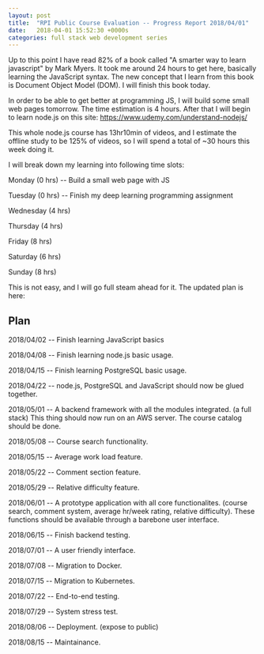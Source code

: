 ```yaml
---
layout: post
title:  "RPI Public Course Evaluation -- Progress Report 2018/04/01"
date:   2018-04-01 15:52:30 +0000s
categories: full stack web development series
---
```


Up to this point I have read 82% of a book called "A smarter way to learn javascript" by Mark Myers. It took me around 24 hours to get here, basically learning the JavaScript syntax. The new concept that I learn from this book is Document Object Model (DOM). I will finish this book today. 

In order to be able to get better at programming JS, I will build some small web pages tomorrow. The time estimation is 4 hours. After that I will begin to learn node.js on this site:
https://www.udemy.com/understand-nodejs/

This whole node.js course has 13hr10min of videos, and I estimate the offline study to be 125% of videos, so I will spend a total of ~30 hours this week doing it.  

I will break down my learning into following time slots:

Monday    (0 hrs) -- Build a small web page with JS

Tuesday   (0 hrs) -- Finish my deep learning programming assignment

Wednesday (4 hrs)

Thursday  (4 hrs)

Friday    (8 hrs)

Saturday  (6 hrs)

Sunday    (8 hrs)

This is not easy, and I will go full steam ahead for it. The updated plan is here:

## Plan ##
2018/04/02 -- Finish learning JavaScript basics

2018/04/08 -- Finish learning node.js basic usage.

2018/04/15 -- Finish learning PostgreSQL basic usage.

2018/04/22 -- node.js, PostgreSQL and JavaScript should now be glued together. 

2018/05/01 -- A backend framework with all the modules integrated. (a full stack) This thing should now run on an AWS server. The course catalog should be done. 

2018/05/08 -- Course search functionality. 

2018/05/15 -- Average work load feature.

2018/05/22 -- Comment section feature.

2018/05/29 -- Relative difficulty feature. 

2018/06/01 -- A prototype application with all core functionalites. (course search, comment system, average hr/week rating, relative difficulty). These functions should be available through a barebone user interface. 

2018/06/15 -- Finish backend testing.

2018/07/01 -- A user friendly interface. 

2018/07/08 -- Migration to Docker.

2018/07/15 -- Migration to Kubernetes.

2018/07/22 -- End-to-end testing.

2018/07/29 -- System stress test.

2018/08/06 -- Deployment. (expose to public)

2018/08/15 -- Maintainance. 







 





